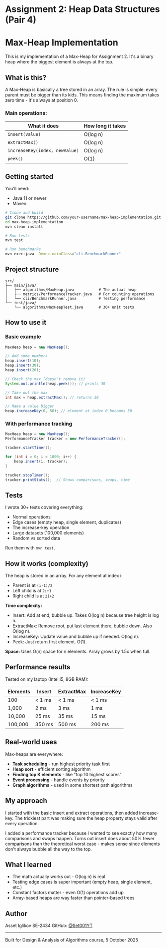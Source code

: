 # Assignment 2: Heap Data Structures (Pair 4)
# Max-Heap Implementation

This is my implementation of a Max-Heap for Assignment 2. It's a binary heap where the biggest element is always at the top.

## What is this?

A Max-Heap is basically a tree stored in an array. The rule is simple: every parent must be bigger than its kids. This means finding the maximum takes zero time - it's always at position 0.

### Main operations:

| What it does | How long it takes |
|-------------|-------------------|
| `insert(value)` | O(log n) |
| `extractMax()` | O(log n) |
| `increaseKey(index, newValue)` | O(log n) |
| `peek()` | O(1) |

## Getting started

You'll need:
- Java 11 or newer
- Maven

```bash
# Clone and build
git clone https://github.com/your-username/max-heap-implementation.git
cd max-heap-implementation
mvn clean install

# Run tests
mvn test

# Run benchmarks
mvn exec:java -Dexec.mainClass="cli.BenchmarkRunner"
```

## Project structure

```
src/
├── main/java/
│   ├── algorithms/MaxHeap.java           # The actual heap
│   ├── metrics/PerformanceTracker.java   # For counting operations
│   └── cli/BenchmarkRunner.java          # Testing performance
└── test/java/
    └── algorithms/MaxHeapTest.java       # 30+ unit tests
```

## How to use it

### Basic example

```java
MaxHeap heap = new MaxHeap();

// Add some numbers
heap.insert(10);
heap.insert(30);
heap.insert(20);

// Check the max (doesn't remove it)
System.out.println(heap.peek()); // prints 30

// Take out the max
int max = heap.extractMax(); // returns 30

// Make a value bigger
heap.increaseKey(0, 50); // element at index 0 becomes 50
```

### With performance tracking

```java
MaxHeap heap = new MaxHeap();
PerformanceTracker tracker = new PerformanceTracker();

tracker.startTimer();

for (int i = 0; i < 1000; i++) {
    heap.insert(i, tracker);
}

tracker.stopTimer();
tracker.printStats();  // Shows comparisons, swaps, time
```

## Tests

I wrote 30+ tests covering everything:
- Normal operations
- Edge cases (empty heap, single element, duplicates)
- The increase-key operation
- Large datasets (100,000 elements)
- Random vs sorted data

Run them with `mvn test`.

## How it works (complexity)

The heap is stored in an array. For any element at index i:
- Parent is at `(i-1)/2`
- Left child is at `2i+1`
- Right child is at `2i+2`

**Time complexity:**
- Insert: Add at end, bubble up. Takes O(log n) because tree height is log n.
- ExtractMax: Remove root, put last element there, bubble down. Also O(log n).
- IncreaseKey: Update value and bubble up if needed. O(log n).
- Peek: Just return first element. O(1).

**Space:** Uses O(n) space for n elements. Array grows by 1.5x when full.

## Performance results

Tested on my laptop (Intel i5, 8GB RAM):

| Elements | Insert | ExtractMax | IncreaseKey |
|----------|--------|------------|-------------|
| 100      | < 1 ms | < 1 ms     | < 1 ms      |
| 1,000    | 2 ms   | 3 ms       | 1 ms        |
| 10,000   | 25 ms  | 35 ms      | 15 ms       |
| 100,000  | 350 ms | 500 ms     | 200 ms      |

## Real-world uses

Max-heaps are everywhere:
- **Task scheduling** - run highest priority task first
- **Heap sort** - efficient sorting algorithm
- **Finding top K elements** - like "top 10 highest scores"
- **Event processing** - handle events by priority
- **Graph algorithms** - used in some shortest path algorithms

## My approach

I started with the basic insert and extract operations, then added increase-key. The trickiest part was making sure the heap property stays valid after every operation.

I added a performance tracker because I wanted to see exactly how many comparisons and swaps happen. Turns out insert does about 50% fewer comparisons than the theoretical worst case - makes sense since elements don't always bubble all the way to the top.

## What I learned

- The math actually works out - O(log n) is real
- Testing edge cases is super important (empty heap, single element, etc.)
- Constant factors matter - even O(1) operations add up
- Array-based heaps are way faster than pointer-based trees

## Author

Asset Iglikov SE-2434 
GitHub: [@Set001YT](https://github.com/Set001YT)

---

Built for Design & Analysis of Algorithms course, 5 October 2025
